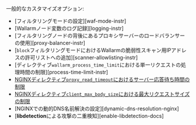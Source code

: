 一般的なカスタマイズオプション:

* [フィルタリングモードの設定][waf-mode-instr]
* [Wallarmノード変数のログ記録][logging-instr]
* [フィルタリングノードの背後にあるプロキシサーバーのロードバランサーの使用][proxy-balancer-instr]
* [`block`フィルタリングモードにおけるWallarmの脆弱性スキャン用IPアドレスの許可リストへの追加][scanner-allowlisting-instr]
* [ディレクティブ`wallarm_process_time_limit`における単一リクエストの処理時間の制限][process-time-limit-instr]
* [NGINXディレクティブ`proxy_read_timeout`におけるサーバー応答待ち時間の制限](https://nginx.org/en/docs/http/ngx_http_proxy_module.html#proxy_read_timeout)
* [NGINXディレクティブ`client_max_body_size`における最大リクエストサイズの制限](https://nginx.org/en/docs/http/ngx_http_core_module.html#client_max_body_size)
* [NGINXでの動的DNS名前解決の設定][dynamic-dns-resolution-nginx]
* [**libdetection**による攻撃の二重検知][enable-libdetection-docs]